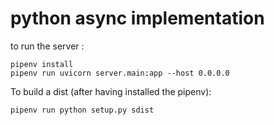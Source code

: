 # python async implementation

to run the server : 

```
pipenv install
pipenv run uvicorn server.main:app --host 0.0.0.0
```

To build a dist (after having installed the pipenv): 
```
pipenv run python setup.py sdist
```
